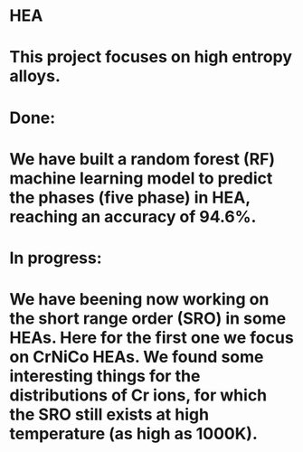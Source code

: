 # HEA
# This project focuses on high entropy alloys.
# Done: 
# We have built a random forest (RF) machine learning model to predict the phases (five phase) in HEA, reaching an accuracy of 94.6%. 
# In progress: 
# We have beening now working on the short range order (SRO) in some HEAs. Here for the first one we focus on CrNiCo HEAs. We found some interesting things for the distributions of Cr ions, for which the SRO still exists at high temperature (as high as 1000K).
